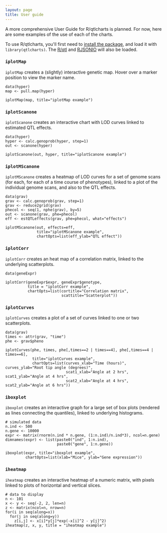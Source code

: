```yaml
---
layout: page
title: User guide
---
```


A more comprehensive User Guide for R/qtlcharts is planned. For now,
here are some examples of the use of each of the charts.

To use R/qtlcharts, you'll first need to
[install the package](installation.html), and load it with
`library(qtlcharts)`. The [R/qtl](http://www.rqtl.org) and
[RJSONIO](http://cran.r-project.org/web/packages/RJSONIO) will also be
loaded.

### `iplotMap`

`iplotMap` creates a (slightly) interactive genetic map. Hover over a
marker position to view the marker name.

    data(hyper)
    map <- pull.map(hyper)

    iplotMap(map, title="iplotMap example")


### `iplotScanone`

`iplotScanone` creates an interactive chart with LOD
curves linked to estimated QTL effects.


    data(hyper)
    hyper <- calc.genoprob(hyper, step=1)
    out <- scanone(hyper)

    iplotScanone(out, hyper, title="iplotScanone example")


### `iplotMScanone`

`iplotMScanone` creates a heatmap of LOD curves for a set of genome
scans (for each, for each of a time course of phenotypes), linked to a
plot of the individual genome scans, and also to the QTL effects.

    data(grav)
    grav <- calc.genoprob(grav, step=1)
    grav <- reduce2grid(grav)
    phecol <- seq(1, nphe(grav), by=5)
    out <- scanone(grav, phe=phecol)
    eff <- estQTLeffects(grav, phe=phecol, what="effects")

    iplotMScanone(out, effects=eff,
                  title="iplotMScanone example",
                  chartOpts=list(eff_ylab="QTL effect"))


### `iplotCorr`

`iplotCorr` creates an heat map of a correlation matrix, linked to the
underlying scatterplots.

    data(geneExpr)

    iplotCorr(geneExpr$expr, geneExpr$genotype,
              title = "iplotCorr example",
              chartOpts=list(cortitle="Correlation matrix",
                             scattitle="Scatterplot"))


### `iplotCurves`

`iplotCurves` creates a plot of a set of curves linked to one or two
scatterplots.

    data(grav)
    times <- attr(grav, "time")
    phe <- grav$pheno

    iplotCurves(phe, times, phe[,times==2 | times==4], phe[,times==4 | times==6],
                title="iplotCurves example",
                chartOpts=list(curves_xlab="Time (hours)", curves_ylab="Root tip angle (degrees)",
                               scat1_xlab="Angle at 2 hrs", scat1_ylab="Angle at 4 hrs",
                               scat2_xlab="Angle at 4 hrs", scat2_ylab="Angle at 6 hrs"))


### `iboxplot`

`iboxplot` creates an interactive graph for a large set of box plots
(rendered as lines connecting the quantiles), linked to underlying
histograms.

    # simulated data
    n.ind <- 500
    n.gene <- 10000
    expr <- matrix(rnorm(n.ind * n.gene, (1:n.ind)/n.ind*3), ncol=n.gene)
    dimnames(expr) <- list(paste0("ind", 1:n.ind),
                           paste0("gene", 1:n.gene))

    iboxplot(expr, title="iboxplot example",
             chartOpts=list(xlab="Mice", ylab="Gene expression"))

### `iheatmap`

`iheatmap` creates an interactive heatmap of a numeric matrix, with
pixels linked to plots of horizontal and vertical slices.

    # data to display
    n <- 101
    x <- y <- seq(-2, 2, len=n)
    z <- matrix(ncol=n, nrow=n)
    for(i in seq(along=x))
      for(j in seq(along=y))
        z[i,j] <- x[i]*y[j]*exp(-x[i]^2 - y[j]^2)
    iheatmap(z, x, y, title = "iheatmap example")
